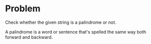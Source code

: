 # Problem

Check whether the given string is a palindrome or not.

A palindrome is a word or sentence that's spelled the same way both forward and
backward.
